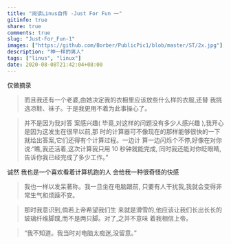 ```yaml
---
title: "阅读Linus自传 -Just For Fun 一"
gitinfo: true
share: true
comments: true
slug: "Just-For_Fun-1"
images: ["https://github.com/Borber/PublicPic1/blob/master/ST/2x.jpg"] 
description: "神一样的男人"
tags: ["linus", "linux"]
date: 2020-08-08T21:42:04+08:00
---
```


仅做摘录

> 而且我还有一个老婆,由她决定我的衣橱里应该放些什么样的衣服,还替
> 我挑选凉鞋、袜子。于是我更用不着为此事操心了。

>  并不是因为我对答
> 案感兴趣( 毕竟,对这样的问题没有多少人感兴趣 ),我开心是因为这发生在很早以前,那
> 时的计算器可不像现在的那样能够很快的一下就给出答案,它们还得有个计算过程。一边计
> 算一边闪烁个不停,好像在对你说:“瞧,我还活着,这次计算我只用 10 秒钟就能完成,
> 同时我还能对你眨眼睛,告诉你我已经完成了多少工作。”

诚然 我也是一个喜欢看着计算机跑的人 会给我一种很奇怪的快感 

> 我也一样以发呆著称。我一旦坐在电脑跟前,
> 只要有人干扰我,我就会变得非常生气和烦躁不安。

> 那时我意识到,倘若上帝希望我们生
> 来就是滑雪的,他应该让我们长出长长的玻璃纤维脚蹼,而不是两只脚。对了,之并不意味
> 着我相信上帝。

> “我不知道。我当时对电脑太痴迷,没留意。”